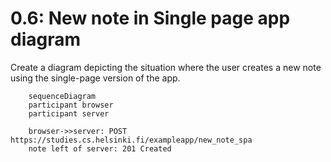 # 0.6: New note in Single page app diagram


Create a diagram depicting the situation where the user creates a new note using the single-page version of the app.

```mermaid
    sequenceDiagram
    participant browser
    participant server

    browser->>server: POST https://studies.cs.helsinki.fi/exampleapp/new_note_spa
    note left of server: 201 Created

```